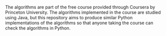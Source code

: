 The algorithms are part of the free course provided through Coursera by Princeton University. The algorithms implemented in the course are studied using Java, but this repository aims to produce similar Python implementations of the algorithms so that anyone taking the course can check the algorithms in Python.